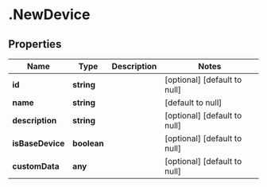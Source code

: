 # .NewDevice

## Properties
Name | Type | Description | Notes
------------ | ------------- | ------------- | -------------
**id** | **string** |  | [optional] [default to null]
**name** | **string** |  | [default to null]
**description** | **string** |  | [optional] [default to null]
**isBaseDevice** | **boolean** |  | [optional] [default to null]
**customData** | **any** |  | [optional] [default to null]


